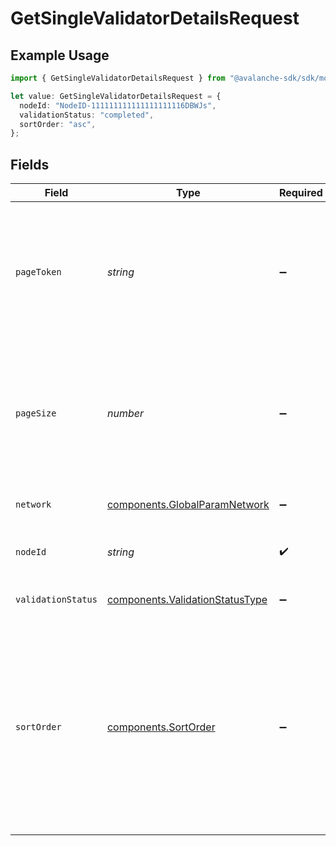 # GetSingleValidatorDetailsRequest

## Example Usage

```typescript
import { GetSingleValidatorDetailsRequest } from "@avalanche-sdk/sdk/models/operations";

let value: GetSingleValidatorDetailsRequest = {
  nodeId: "NodeID-111111111111111111116DBWJs",
  validationStatus: "completed",
  sortOrder: "asc",
};
```

## Fields

| Field                                                                                                                                                             | Type                                                                                                                                                              | Required                                                                                                                                                          | Description                                                                                                                                                       | Example                                                                                                                                                           |
| ----------------------------------------------------------------------------------------------------------------------------------------------------------------- | ----------------------------------------------------------------------------------------------------------------------------------------------------------------- | ----------------------------------------------------------------------------------------------------------------------------------------------------------------- | ----------------------------------------------------------------------------------------------------------------------------------------------------------------- | ----------------------------------------------------------------------------------------------------------------------------------------------------------------- |
| `pageToken`                                                                                                                                                       | *string*                                                                                                                                                          | :heavy_minus_sign:                                                                                                                                                | A page token, received from a previous list call. Provide this to retrieve the subsequent page.                                                                   |                                                                                                                                                                   |
| `pageSize`                                                                                                                                                        | *number*                                                                                                                                                          | :heavy_minus_sign:                                                                                                                                                | The maximum number of items to return. The minimum page size is 1. The maximum pageSize is 100.                                                                   | 10                                                                                                                                                                |
| `network`                                                                                                                                                         | [components.GlobalParamNetwork](../../models/components/globalparamnetwork.md)                                                                                    | :heavy_minus_sign:                                                                                                                                                | Either mainnet or testnet/fuji.                                                                                                                                   | mainnet                                                                                                                                                           |
| `nodeId`                                                                                                                                                          | *string*                                                                                                                                                          | :heavy_check_mark:                                                                                                                                                | A primary network (P or X chain) nodeId.                                                                                                                          | NodeID-111111111111111111116DBWJs                                                                                                                                 |
| `validationStatus`                                                                                                                                                | [components.ValidationStatusType](../../models/components/validationstatustype.md)                                                                                | :heavy_minus_sign:                                                                                                                                                | Validation status of the node.                                                                                                                                    | completed                                                                                                                                                         |
| `sortOrder`                                                                                                                                                       | [components.SortOrder](../../models/components/sortorder.md)                                                                                                      | :heavy_minus_sign:                                                                                                                                                | The order by which to sort results. Use "asc" for ascending order, "desc" for descending order. Sorted by timestamp or the `sortBy` query parameter, if provided. | asc                                                                                                                                                               |